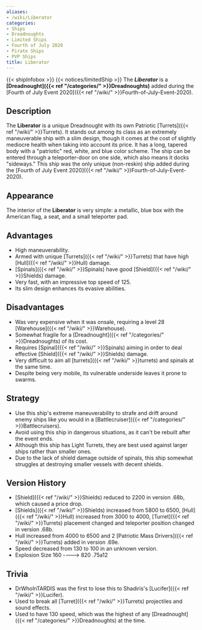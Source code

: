```yaml
---
aliases:
- /wiki/Liberator
categories:
- Ships
- Dreadnoughts
- Limited Ships
- Fourth of July 2020
- Pirate Ships
- PVP Ships
title: Liberator
---
```


{{< shipInfobox >}} {{< notices/limitedShip >}} The **_Liberator_** is a **[Dreadnought]({{< ref "/categories/" >}}Dreadnoughts)** added during the [Fourth of July Event 2020]({{< ref "/wiki/" >}}Fourth-of-July-Event-2020). 

## Description

The **Liberator** is a unique Dreadnought with its own Patriotic [Turrets]({{< ref "/wiki/" >}}Turrets). It stands out among its class as an extremely maneuverable ship with a slim design, though it comes at the cost of slightly mediocre health when taking into account its price. It has a long, tapered body with a "patriotic" red, white, and blue color scheme. The ship can be entered through a teleporter-door on one side, which also means it docks "sideways." This ship was the only unique (non-reskin) ship added during the [Fourth of July Event 2020]({{< ref "/wiki/" >}}Fourth-of-July-Event-2020).

## Appearance

The interior of the **Liberator** is very simple: a metallic, blue box with the American flag, a seat, and a small teleporter pad.

## Advantages

- High maneuverability.
- Armed with unique [Turrets]({{< ref "/wiki/" >}}Turrets) that have high [Hull]({{< ref "/wiki/" >}}Hull) damage.
- [Spinals]({{< ref "/wiki/" >}}Spinals) have good [Shield]({{< ref "/wiki/" >}}Shields) damage.
- Very fast, with an impressive top speed of 125.
- Its slim design enhances its evasive abilities.

## Disadvantages

- Was very expensive when it was onsale, requiring a level 28 [Warehouse]({{< ref "/wiki/" >}}Warehouse).
- Somewhat fragile for a [Dreadnought]({{< ref "/categories/" >}}Dreadnoughts) of its cost.
- Requires [Spinal]({{< ref "/wiki/" >}}Spinals) aiming in order to deal effective [Shield]({{< ref "/wiki/" >}}Shields) damage.
- Very difficult to aim all [turrets]({{< ref "/wiki/" >}}turrets) and spinals at the same time.
- Despite being very mobile, its vulnerable underside leaves it prone to swarms.

## Strategy

- Use this ship's extreme maneuverability to strafe and drift around enemy ships like you would in a [Battlecruiser]({{< ref "/categories/" >}}Battlecruisers).
- Avoid using this ship in dangerous situations, as it can't be rebuilt after the event ends.
- Although this ship has Light Turrets, they are best used against larger ships rather than smaller ones.
- Due to the lack of shield damage outside of spinals, this ship somewhat struggles at destroying smaller vessels with decent shields.

## Version History 

- [Shield]({{< ref "/wiki/" >}}Shields) reduced to 2200 in version .68b, which caused a price drop.
- [Shields]({{< ref "/wiki/" >}}Shields) increased from 5800 to 6500, [Hull]({{< ref "/wiki/" >}}Hull) increased from 3000 to 4000, [Turret]({{< ref "/wiki/" >}}Turrets) placement changed and teleporter position changed in version .68b.
- Hull increased from 4000 to 6500 and 2 [Patriotic Mass Drivers]({{< ref "/wiki/" >}}Turrets) added in version .69e.
- Speed decreased from 130 to 100 in an unknown version.
- Explosion Size 160 ----> 820 .75a12

## Trivia

- DrWhoInTARDIS was the first to lose this to Shadiris's [Lucifer]({{< ref "/wiki/" >}}Lucifer).
- Used to break all [Turret]({{< ref "/wiki/" >}}Turrets) projectiles and sound effects.
- Used to have 130 speed, which was the highest of any [Dreadnought]({{< ref "/categories/" >}}Dreadnoughts) at the time.